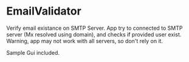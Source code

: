 EmailValidator
==============

Verify email existance on SMTP Server.
App try to connected to SMTP server (Mx resolved using domain), and checks if provided user exist.
Warning, app may not work with all servers, so don't rely on it.

Sample Gui included.
